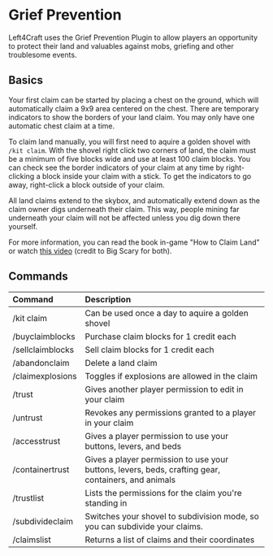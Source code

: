 # Grief Prevention

Left4Craft uses the Grief Prevention Plugin to allow players an opportunity to protect their land and valuables against mobs, griefing and other troublesome events.

## Basics

Your first claim can be started by placing a chest on the ground, which will automatically claim a 9x9 area centered on the chest. There are temporary indicators to show the borders of your land claim. You may only have one automatic chest claim at a time.

To claim land manually, you will first need to aquire a golden shovel with `/kit claim`. With the shovel right click two corners of land, the claim must be a minimum of five blocks wide and use at least 100 claim blocks. You can check see the border indicators of your claim at any time by right-clicking a block inside your claim with a stick. To get the indicators to go away, right-click a block outside of your claim.

All land claims extend to the skybox, and automatically extend down as the claim owner digs underneath their claim. This way, people mining far underneath your claim will not be affected unless you dig down there yourself.

For more information, you can read the book in-game "How to Claim Land" or watch [this video](https://www.youtube.com/watch?v=VDsjXB-BaE0&list=PL6diNfcl9_VzUvUvQWrDsQfYoSs3Oizly&index=2) (credit to Big Scary for both).

## Commands

| Command                                 | Description                                                              |
|:----------------------------------------|:-------------------------------------------------------------------------|
|/kit claim                               |Can be used once a day to aquire a golden shovel
|/buyclaimblocks                          |Purchase claim blocks for 1 credit each                            
|/sellclaimblocks                         |Sell claim blocks for 1 credit each
|/abandonclaim                            |Delete a land claim
|/claimexplosions                         |Toggles if explosions are allowed in the claim
|/trust                                   |Gives another player permission to edit in your claim
|/untrust                                 |Revokes any permissions granted to a player in your claim
|/accesstrust                             |Gives a player permission to use your buttons, levers, and beds
|/containertrust                          |Gives a player permission to use your buttons, levers, beds, crafting gear, containers, and animals
|/trustlist                               |Lists the permissions for the claim you're standing in
|/subdivideclaim                          |Switches your shovel to subdivision mode, so you can subdivide your claims.
|/claimslist                              |Returns a list of claims and their coordinates

